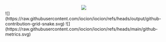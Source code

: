 <div id="header" align="center">
  <img src="https://media.giphy.com/media/du3J3cXyzhj75IOgvA/giphy.gif" width="200"/>
</div>
![](https://raw.githubusercontent.com/iocion/iocion/refs/heads/output/github-contribution-grid-snake.svg)
![](https://raw.githubusercontent.com/iocion/iocion/refs/heads/main/github-metrics.svg)
